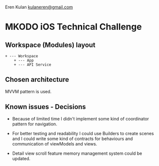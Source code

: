 Eren Kulan kulaneren@gmail.com


# MKODO iOS Technical Challenge

## Workspace (Modules) layout

```
+ --- Workspace
    + --- App
    + --- API Service
```
## Chosen architecture

MVVM pattern is used.

## Known issues - Decisions

- Because of limited time I didn't implement some kind of coordinator pattern for navigation.

- For better testing and readability I could use Builders to create scenes and I could write some kind of contracts for behaviours and communication of viewModels and views.  

- Detail view scroll feature memory management system could be updated. 

